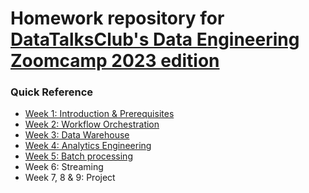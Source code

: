 # Homework repository for [DataTalksClub's Data Engineering Zoomcamp 2023 edition](https://airtable.com/shr6oVXeQvSI5HuWD)

### Quick Reference
- [Week 1: Introduction & Prerequisites](https://github.com/jeantozzi/data-engineering-zoomcamp-2023/tree/main/week_1)
- [Week 2: Workflow Orchestration](https://github.com/jeantozzi/data-engineering-zoomcamp-2023/tree/main/week_2)
- [Week 3: Data Warehouse](https://github.com/jeantozzi/data-engineering-zoomcamp-2023/tree/main/week_3)
- [Week 4: Analytics Engineering](https://github.com/jeantozzi/data-engineering-zoomcamp-2023/tree/main/week_4)
- [Week 5: Batch processing](https://github.com/jeantozzi/data-engineering-zoomcamp-2023/tree/main/week_5)
- Week 6: Streaming
- Week 7, 8 & 9: Project
